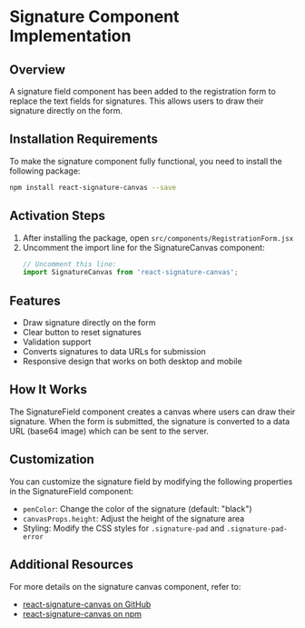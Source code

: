 # Signature Component Implementation

## Overview
A signature field component has been added to the registration form to replace the text fields for signatures. This allows users to draw their signature directly on the form.

## Installation Requirements
To make the signature component fully functional, you need to install the following package:

```bash
npm install react-signature-canvas --save
```

## Activation Steps

1. After installing the package, open `src/components/RegistrationForm.jsx`
2. Uncomment the import line for the SignatureCanvas component:
   ```javascript
   // Uncomment this line:
   import SignatureCanvas from 'react-signature-canvas';
   ```

## Features
- Draw signature directly on the form
- Clear button to reset signatures
- Validation support
- Converts signatures to data URLs for submission
- Responsive design that works on both desktop and mobile

## How It Works
The SignatureField component creates a canvas where users can draw their signature. When the form is submitted, the signature is converted to a data URL (base64 image) which can be sent to the server.

## Customization
You can customize the signature field by modifying the following properties in the SignatureField component:

- `penColor`: Change the color of the signature (default: "black")
- `canvasProps.height`: Adjust the height of the signature area
- Styling: Modify the CSS styles for `.signature-pad` and `.signature-pad-error`

## Additional Resources
For more details on the signature canvas component, refer to:
- [react-signature-canvas on GitHub](https://github.com/agilgur5/react-signature-canvas)
- [react-signature-canvas on npm](https://www.npmjs.com/package/react-signature-canvas) 